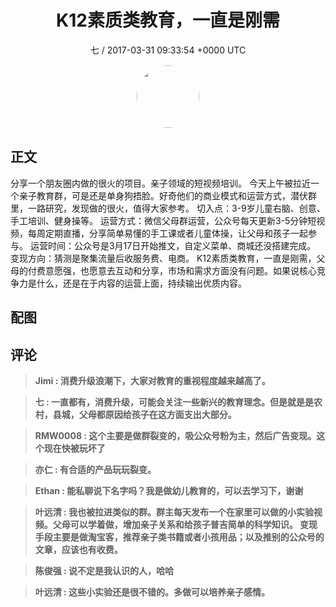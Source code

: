 <h1 align="center">K12素质类教育，一直是刚需</h1>
<p align="center">
    <a>七 / 2017-03-31 09:33:54 &#43;0000 UTC</a>
</p>

<div align="center">
    <img src="https://images.zsxq.com/Fn2e8mr72oMF4CsqRvyhfP9mAOc7?e=1590940799&amp;token=kIxbL07-8jAj8w1n4s9zv64FuZZNEATmlU_Vm6zD:9DUgfQvZB5tdoohVA6eojXGzTEA=" width="100" height="100" style="border:1px solid;border-radius:50%; color:#ffffff"/>
</div>

## 正文

<div>
分享一个朋友圈内做的很火的项目。亲子领域的短视频培训。
今天上午被拉近一个亲子教育群，可是还是单身狗捂脸。好奇他们的商业模式和运营方式，潜伏群里，一路研究，发现做的很火，值得大家参考。
切入点：3-9岁儿童右脑、创意、手工培训、健身操等。
运营方式：微信父母群运营，公众号每天更新3-5分钟短视频，每周定期直播，分享简单易懂的手工课或者儿童体操，让父母和孩子一起参与。
运营时间：公众号是3月17日开始推文，自定义菜单、商城还没搭建完成。
变现方向：猜测是聚集流量后收服务费、电商。
K12素质类教育，一直是刚需，父母的付费意愿强，也愿意去互动和分享，市场和需求方面没有问题。如果说核心竞争力是什么，还是在于内容的运营上面，持续输出优质内容。
</div>

## 配图
<div class="image" align="center">

</div>

## 评论

<div align="left">
<div>

<blockquote >
<span> <strong>Jimi : 消费升级浪潮下，大家对教育的重视程度越来越高了。 </strong></span>
</blockquote>

<blockquote >
<span> <strong>七 : 一直都有，消费升级，可能会关注一些新兴的教育理念。但是就是是农村，县城，父母都原因给孩子在这方面支出大部分。 </strong></span>
</blockquote>

<blockquote >
<span> <strong>RMW0008 : 这个主要是做群裂变的，吸公众号粉为主，然后广告变现。这个现在快被玩坏了 </strong></span>
</blockquote>

<blockquote >
<span> <strong>亦仁 : 有合适的产品玩玩裂变。 </strong></span>
</blockquote>

<blockquote >
<span> <strong>Ethan : 能私聊说下名字吗？我是做幼儿教育的，可以去学习下，谢谢 </strong></span>
</blockquote>

<blockquote >
<span> <strong>叶远清 : 我也被拉进类似的群。群主每天发布一个在家里可以做的小实验视频。父母可以学着做，增加亲子关系和给孩子普吉简单的科学知识。
变现手段主要是做淘宝客，推荐亲子类书籍或者小孩用品；以及推别的公众号的文章，应该也有收费。 </strong></span>
</blockquote>

<blockquote >
<span> <strong>陈俊强 : 说不定是我认识的人，哈哈 </strong></span>
</blockquote>

<blockquote >
<span> <strong>叶远清 : 这些小实验还是很不错的。多做可以培养亲子感情。 </strong></span>
</blockquote>

</div>
</div>